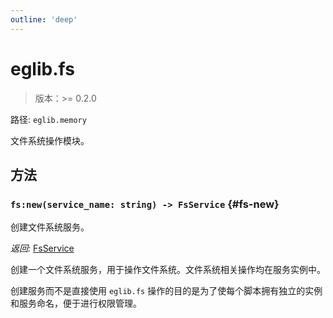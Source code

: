 ```yaml
---
outline: 'deep'
---
```


# eglib.fs

> 版本：>= 0.2.0

路径: `eglib.memory`

文件系统操作模块。

## 方法

### `fs:new(service_name: string) -> FsService` {#fs-new}

创建文件系统服务。

*返回:* [FsService](/zh/objects/FsService)

创建一个文件系统服务，用于操作文件系统。文件系统相关操作均在服务实例中。

创建服务而不是直接使用 `eglib.fs` 操作的目的是为了使每个脚本拥有独立的实例和服务命名，便于进行权限管理。
